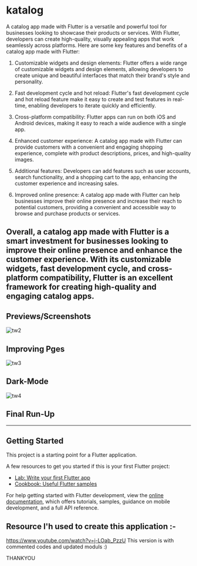 # katalog

A catalog app made with Flutter is a versatile and powerful tool for businesses looking to showcase their products or services. With Flutter, developers can create high-quality, visually appealing apps that work seamlessly across platforms. Here are some key features and benefits of a catalog app made with Flutter:

1. Customizable widgets and design elements: Flutter offers a wide range of customizable widgets and design elements, allowing developers to create unique and beautiful interfaces that match their brand's style and personality.

2. Fast development cycle and hot reload: Flutter's fast development cycle and hot reload feature make it easy to create and test features in real-time, enabling developers to iterate quickly and efficiently.

3. Cross-platform compatibility: Flutter apps can run on both iOS and Android devices, making it easy to reach a wide audience with a single app.

4. Enhanced customer experience: A catalog app made with Flutter can provide customers with a convenient and engaging shopping experience, complete with product descriptions, prices, and high-quality images.

5. Additional features: Developers can add features such as user accounts, search functionality, and a shopping cart to the app, enhancing the customer experience and increasing sales.

6. Improved online presence: A catalog app made with Flutter can help businesses improve their online presence and increase their reach to potential customers, providing a convenient and accessible way to browse and purchase products or services.

Overall, a catalog app made with Flutter is a smart investment for businesses looking to improve their online presence and enhance the customer experience. With its customizable widgets, fast development cycle, and cross-platform compatibility, Flutter is an excellent framework for creating high-quality and engaging catalog apps.
--------------------------------------------------------------------------------------------------------------
## Previews/Screenshots

![tw2](https://user-images.githubusercontent.com/132184385/236387443-8a22b81c-0b70-409e-972c-2a6d65ebccc4.png)
## Improving Pges
![tw3](https://user-images.githubusercontent.com/132184385/236387471-e0f9c4b1-1b5a-48f5-8531-b4d5d4a03b6e.png)
## Dark-Mode
![tw4](https://user-images.githubusercontent.com/132184385/236387476-20f2dbf1-5ddd-4b54-8206-713349ab2a08.png)
## Final Run-Up
---------------------------------------------------------------------------------------------------------------
## Getting Started

This project is a starting point for a Flutter application.

A few resources to get you started if this is your first Flutter project:

- [Lab: Write your first Flutter app](https://docs.flutter.dev/get-started/codelab)
- [Cookbook: Useful Flutter samples](https://docs.flutter.dev/cookbook)

For help getting started with Flutter development, view the
[online documentation](https://docs.flutter.dev/), which offers tutorials,
samples, guidance on mobile development, and a full API reference.

## Resource I'h used to create this application :-
https://www.youtube.com/watch?v=j-LOab_PzzU
This version is with commented codes and updated moduls :)

THANKYOU

